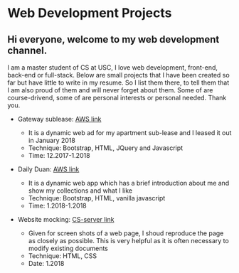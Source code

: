 # Web Development Projects

## Hi everyone, welcome to my web development channel. 
I am a master student of CS at USC, I love web development, front-end, back-end or full-stack. Below are small projects that I have been created so far but have little to write in my resume. So I list them there, to tell them that I am also proud of them and will never forget about them. Some of are course-drivend, some of are personal interests or personal needed. Thank you.

- Gateway sublease: [AWS link](http://dwjsublease.s3-website-us-west-1.amazonaws.com)
  - It is a dynamic web ad for my apartment sub-lease and I leased it out in January 2018
  - Technique: Bootstrap, HTML, JQuery and Javascript
  - Time: 12.2017-1.2018

- Daily Duan: [AWS link](http://dailyduan.s3-website-us-west-1.amazonaws.com)
  - It is a dynamic web app which has a brief introduction about me and show my collections and what I like
  - Technique: Bootstrap, HTML, vanilla javascript
  - Time: 1.2018-1.2018

- Website mocking: [CS-server link](http://www-scf.usc.edu/~duanw/hw3/mysite.htm)
  - Given for screen shots of a web page, I shoud reproduce the page as closely as possible. This is very helpful as it is often necessary to modify existing documents
  - Technique: HTML, CSS
  - Date: 1.2018
